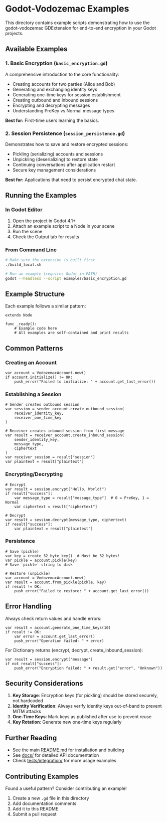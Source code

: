 # Godot-Vodozemac Examples

This directory contains example scripts demonstrating how to use the godot-vodozemac GDExtension for end-to-end encryption in your Godot projects.

## Available Examples

### 1. Basic Encryption (`basic_encryption.gd`)

A comprehensive introduction to the core functionality:
- Creating accounts for two parties (Alice and Bob)
- Generating and exchanging identity keys
- Generating one-time keys for session establishment
- Creating outbound and inbound sessions
- Encrypting and decrypting messages
- Understanding PreKey vs Normal message types

**Best for:** First-time users learning the basics.

### 2. Session Persistence (`session_persistence.gd`)

Demonstrates how to save and restore encrypted sessions:
- Pickling (serializing) accounts and sessions
- Unpickling (deserializing) to restore state
- Continuing conversations after application restart
- Secure key management considerations

**Best for:** Applications that need to persist encrypted chat state.

## Running the Examples

### In Godot Editor

1. Open the project in Godot 4.1+
2. Attach an example script to a Node in your scene
3. Run the scene
4. Check the Output tab for results

### From Command Line

```bash
# Make sure the extension is built first
./build_local.sh

# Run an example (requires Godot in PATH)
godot --headless --script examples/basic_encryption.gd
```

## Example Structure

Each example follows a similar pattern:

```gdscript
extends Node

func _ready():
    # Example code here
    # All examples are self-contained and print results
```

## Common Patterns

### Creating an Account

```gdscript
var account = VodozemacAccount.new()
if account.initialize() != OK:
    push_error("Failed to initialize: " + account.get_last_error())
```

### Establishing a Session

```gdscript
# Sender creates outbound session
var session = sender_account.create_outbound_session(
    receiver_identity_key,
    receiver_one_time_key
)

# Receiver creates inbound session from first message
var result = receiver_account.create_inbound_session(
    sender_identity_key,
    message_type,
    ciphertext
)
var receiver_session = result["session"]
var plaintext = result["plaintext"]
```

### Encrypting/Decrypting

```gdscript
# Encrypt
var result = session.encrypt("Hello, World!")
if result["success"]:
    var message_type = result["message_type"]  # 0 = PreKey, 1 = Normal
    var ciphertext = result["ciphertext"]

# Decrypt
var result = session.decrypt(message_type, ciphertext)
if result["success"]:
    var plaintext = result["plaintext"]
```

### Persistence

```gdscript
# Save (pickle)
var key = create_32_byte_key()  # Must be 32 bytes!
var pickle = account.pickle(key)
# Save `pickle` string to disk

# Restore (unpickle)
var account = VodozemacAccount.new()
var result = account.from_pickle(pickle, key)
if result != OK:
    push_error("Failed to restore: " + account.get_last_error())
```

## Error Handling

Always check return values and handle errors:

```gdscript
var result = account.generate_one_time_keys(10)
if result != OK:
    var error = account.get_last_error()
    push_error("Operation failed: " + error)
```

For Dictionary returns (encrypt, decrypt, create_inbound_session):

```gdscript
var result = session.encrypt("message")
if not result["success"]:
    push_error("Encryption failed: " + result.get("error", "Unknown"))
```

## Security Considerations

1. **Key Storage**: Encryption keys (for pickling) should be stored securely, not hardcoded
2. **Identity Verification**: Always verify identity keys out-of-band to prevent MITM attacks
3. **One-Time Keys**: Mark keys as published after use to prevent reuse
4. **Key Rotation**: Generate new one-time keys regularly

## Further Reading

- See the main [README.md](../README.md) for installation and building
- See [docs/](../docs/) for detailed API documentation
- Check [tests/integration/](../tests/integration/) for more usage examples

## Contributing Examples

Found a useful pattern? Consider contributing an example!
1. Create a new `.gd` file in this directory
2. Add documentation comments
3. Add it to this README
4. Submit a pull request
